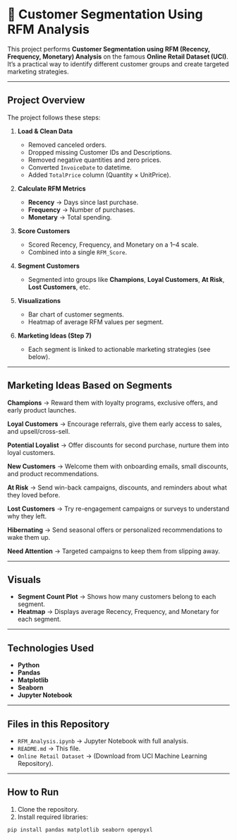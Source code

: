 # 🛒 Customer Segmentation Using RFM Analysis  

This project performs **Customer Segmentation using RFM (Recency, Frequency, Monetary) Analysis** on the famous **Online Retail Dataset (UCI)**.  
It’s a practical way to identify different customer groups and create targeted marketing strategies.  

---

##  Project Overview  

The project follows these steps:  

1. **Load & Clean Data**  
   - Removed canceled orders.  
   - Dropped missing Customer IDs and Descriptions.  
   - Removed negative quantities and zero prices.  
   - Converted `InvoiceDate` to datetime.  
   - Added `TotalPrice` column (Quantity × UnitPrice).  

2. **Calculate RFM Metrics**  
   - **Recency** → Days since last purchase.  
   - **Frequency** → Number of purchases.  
   - **Monetary** → Total spending.  

3. **Score Customers**  
   - Scored Recency, Frequency, and Monetary on a 1–4 scale.  
   - Combined into a single `RFM_Score`.  

4. **Segment Customers**  
   - Segmented into groups like **Champions**, **Loyal Customers**, **At Risk**, **Lost Customers**, etc.  

5. **Visualizations**  
   - Bar chart of customer segments.  
   - Heatmap of average RFM values per segment.  

6. **Marketing Ideas (Step 7)**  
   - Each segment is linked to actionable marketing strategies (see below).  

---

##  Marketing Ideas Based on Segments  

**Champions** → Reward them with loyalty programs, exclusive offers, and early product launches.  

**Loyal Customers** → Encourage referrals, give them early access to sales, and upsell/cross-sell.  

**Potential Loyalist** → Offer discounts for second purchase, nurture them into loyal customers.  

**New Customers** → Welcome them with onboarding emails, small discounts, and product recommendations.  

**At Risk** → Send win-back campaigns, discounts, and reminders about what they loved before.  

**Lost Customers** → Try re-engagement campaigns or surveys to understand why they left.  

**Hibernating** → Send seasonal offers or personalized recommendations to wake them up.  

**Need Attention** → Targeted campaigns to keep them from slipping away.  

---

##  Visuals  

- **Segment Count Plot** → Shows how many customers belong to each segment.  
- **Heatmap** → Displays average Recency, Frequency, and Monetary for each segment.  

---

##  Technologies Used  

- **Python**  
- **Pandas**  
- **Matplotlib**  
- **Seaborn**  
- **Jupyter Notebook**  

---

##  Files in this Repository  

- `RFM_Analysis.ipynb` → Jupyter Notebook with full analysis.  
- `README.md` → This file.  
- `Online Retail Dataset` → (Download from UCI Machine Learning Repository).  

---

##  How to Run  

1. Clone the repository.  
2. Install required libraries:  

```bash
pip install pandas matplotlib seaborn openpyxl
